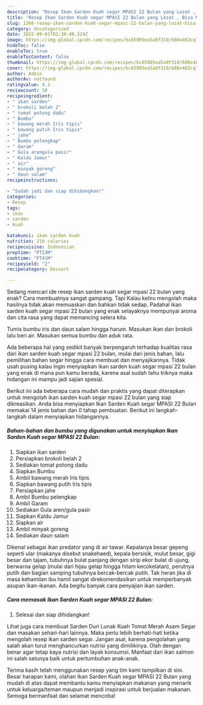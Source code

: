 ```yaml
---
description: "Resep Ikan Sarden Kuah segar MPASI 22 Bulan yang Lezat , Bisa Manjain Lidah"
title: "Resep Ikan Sarden Kuah segar MPASI 22 Bulan yang Lezat , Bisa Manjain Lidah"
slug: 1266-resep-ikan-sarden-kuah-segar-mpasi-22-bulan-yang-lezat-bisa-manjain-lidah
category: Uncategorized
date: 2022-09-01T02:30:48.224Z
image: https://img-global.cpcdn.com/recipes/bc65905ea5a0f310/680x482cq70/ikan-sarden-kuah-segar-mpasi-22-bulan-foto-resep-utama.jpg
hideToc: false
enableToc: true
enableTocContent: false
thumbnail: https://img-global.cpcdn.com/recipes/bc65905ea5a0f310/680x482cq70/ikan-sarden-kuah-segar-mpasi-22-bulan-foto-resep-utama.jpg
cover: https://img-global.cpcdn.com/recipes/bc65905ea5a0f310/680x482cq70/ikan-sarden-kuah-segar-mpasi-22-bulan-foto-resep-utama.jpg
author: Admin
authorAv: notfound
ratingvalue: 4.1
reviewcount: 10
recipeingredient:
- " ikan sarden"
- " brokoli belah 2"
- " tomat potong dadu"
- " Bumbu"
- " bawang merah Iris tipis"
- " bawang putih Iris tipis"
- " jahe"
- " Bumbu pelengkap"
- " Garam"
- " Gula arengula pasir"
- " Kaldu Jamur"
- " air"
- " minyak goreng"
- " daun salam"
recipeinstructions:

- "Sudah jadi dan siap dihidangkan!"
categories:
- Resep
tags:
- ikan
- sarden
- kuah

katakunci: ikan sarden kuah 
nutrition: 216 calories
recipecuisine: Indonesian
preptime: "PT23M"
cooktime: "PT41M"
recipeyield: "2"
recipecategory: Dessert

---
```



Sedang mencari ide resep ikan sarden kuah segar mpasi 22 bulan yang enak? Cara membuatnya sangat gampang. Tapi Kalau keliru mengolah maka hasilnya tidak akan memuaskan dan bahkan tidak sedap. Padahal ikan sarden kuah segar mpasi 22 bulan yang enak selayaknya mempunyai aroma dan cita rasa yang dapat memancing selera kita.


Tumis bumbu iris dan daun salam hingga harum. Masukan ikan dan brokoli lalu beri air. Masukan semua bumbu dan aduk rata.

Ada beberapa hal yang sedikit banyak berpengaruh terhadap kualitas rasa dari ikan sarden kuah segar mpasi 22 bulan, mulai dari jenis bahan, lalu pemilihan bahan segar hingga cara membuat dan menyajikannya. Tidak usah pusing kalau ingin menyiapkan ikan sarden kuah segar mpasi 22 bulan yang enak di mana pun kamu berada, karena asal sudah tahu triknya maka hidangan ini mampu jadi sajian spesial.


Berikut ini ada beberapa cara mudah dan praktis yang dapat diterapkan untuk mengolah ikan sarden kuah segar mpasi 22 bulan yang siap dikreasikan. Anda bisa menyiapkan Ikan Sarden Kuah segar MPASI 22 Bulan memakai 14 jenis bahan dan 0 tahap pembuatan. Berikut ini langkah-langkah dalam menyiapkan hidangannya.

<!--inarticleads1-->

##### Bahan-bahan dan bumbu yang digunakan untuk menyiapkan Ikan Sarden Kuah segar MPASI 22 Bulan:

1. Siapkan  ikan sarden
1. Persiapkan  brokoli belah 2
1. Sediakan  tomat potong dadu
1. Siapkan  Bumbu
1. Ambil  bawang merah Iris tipis
1. Siapkan  bawang putih Iris tipis
1. Persiapkan  jahe
1. Ambil  Bumbu pelengkap
1. Ambil  Garam
1. Sediakan  Gula aren/gula pasir
1. Siapkan  Kaldu Jamur
1. Siapkan  air
1. Ambil  minyak goreng
1. Sediakan  daun salam


Dikenal sebagai ikan predator yang di air tawar. Kepalanya besar gepeng seperti ular (makanya disebut snakehaed), kepala bersisik, mulut besar, gigi besar dan tajam, tubuhnya bulat panjang dengan sirip ekor bulat di ujung, berwarna gelap (mulai dari hijau gelap hingga hitam kecokelatan), perutnya putih dan bagian samping tubuhnya bercak-bercak putih. Tak heran jika di masa kehamilan ibu hamil sangat direkomendasikan untuk memperbanyak asupan ikan-ikanan. Ada begitu banyak cara penyajian ikan sarden. 

<!--inarticleads2-->

##### Cara memasak Ikan Sarden Kuah segar MPASI 22 Bulan:


1. Selesai dan siap dihidangkan!

Lihat juga cara membuat Sarden Duri Lunak Kuah Tomat Merah Asam Segar dan masakan sehari-hari lainnya. Maka perlu lebih berhati-hati ketika mengolah resep ikan sarden segar. Jangan asal, karena pengolahan yang salah akan turut menghancurkan nutrisi yang dimilikinya. Olah dengan benar agar tetap kaya nutrisi dan layak konsumsi. Manfaat dari ikan salmon ini salah satunya baik untuk pertumbuhan anak-anak. 

Terima kasih telah menggunakan resep yang tim kami tampilkan di sini. Besar harapan kami, olahan Ikan Sarden Kuah segar MPASI 22 Bulan yang mudah di atas dapat membantu kamu menyiapkan makanan yang menarik untuk keluarga/teman maupun menjadi inspirasi untuk berjualan makanan. Semoga bermanfaat dan selamat mencoba!

